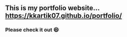 ## This is my portfolio website... https://kkartik07.github.io/portfolio/
### Please check it out :smile:
